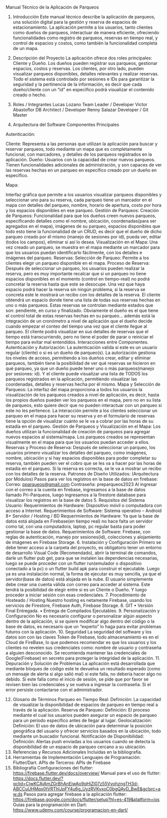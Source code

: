 Manual Técnico de la Aplicación de Parqueos


1. Introducción
Este manual técnico describe la aplicación de parqueos, una solución digital para la gestión y reserva de espacios de estacionamiento. La aplicación permite a los usuarios, tanto clientes como dueños de parqueos, interactuar de manera eficiente, ofreciendo funcionalidades como registro de parqueos, reservas en tiempo real, y control de espacios y costos, como también la funcionalidad completa de un mapa.

2. Descripción del Proyecto
La aplicación ofrece dos roles principales: Cliente y Dueño. Los dueños pueden registrar sus parqueos, gestionar espacios, costos y reservas. Los clientes, por otro lado, pueden visualizar parqueos disponibles, detalles relevantes y realizar reservas. Todo el sistema está controlado por sesiones e IDs para garantizar la seguridad y la pertinencia de la información, es decir que cada dueño/cliente con un “id” en específico podrá visualizar el contenido creado o hecho.

3. Roles / Integrantes
Lucas Lozano Team Leader / Developer
Victor Abastoflor DB Architect / Developer
Renny Salazar Developer / Git Master
4. Arquitectura del Software
Componentes Principales

Autenticación:

Cliente: Representa a las personas que utilizan la aplicación para buscar y reservar parqueos, todo mediante un mapa que es completamente funcional, con marcadores, y detalles de los parqueos registrados en la aplicación.
Dueño: Usuarios con la capacidad de crear nuevos parqueos. Tienen funcionalidades adicionales de administración, y son capaces de ver las reservas hechas en un parqueo en específico creado por un dueño en específico.


Mapa:

Interfaz gráfica que permite a los usuarios visualizar parqueos disponibles y seleccionar uno para su reserva, cada parqueo tiene un marcador en el mapa con detalles del parqueo, nombre, horario de apertura, costo por hora y los espacios disponibles en ese parqueo.
Gestión de Parqueos:
Creación de Parqueos: Funcionalidad para que los dueños creen nuevos parqueos, especificando detalles como el nombre, ubicación, coordenadas(para ser agregados en el mapa),  imágenes de su parqueo, espacios disponibles que todo esto tiene la funcionalidad de un CRUD, es decir que el dueño de dicho parqueo creado por él mismo (manejo de sesiones por id), pueda ver, editar (todos los campos), eliminar si así lo desea.
Visualización en el Mapa: Una vez creado un parqueo, se muestra en el mapa mediante un marcador para que los usuarios puedan identificarlo fácilmente, con los detalles e imágenes del parqueo.
Reservas:
Selección de Parqueo: Permite a los clientes elegir un parqueo disponible en el mapa.
Proceso de Reserva: Después de seleccionar un parqueo, los usuarios pueden realizar la reserva, pero es muy importante recalcar que si un parqueo no tiene espacios disponibles en el momento (control en tiempo-real) no podrá concretar la reserva hasta que este se desocupe. Una vez que haya espacio podrá hacer la reserva sin ningún problema, si la reserva se concreta este le mostrará un recibo con los detalles de la reserva.
El cliente obtendrá un espacio donde tiene una lista de todas sus reservas hechas en uno o más parqueos. Estas reservas se controlan mediante estados que son: pendiente, en curso y finalizado.
Obviamente el dueño es el que tiene el control total de estas reservas hechas en su parqueo… además está la integración de un cronómetro a nivel de aplicación que el dueño decide cuando empezar el conteo del tiempo una vez que el cliente llegue al parqueo. El cliente podrá visualizar en sus detalles de reservas que el tiempo está transcurriendo, pero no tiene el poder de parar o reiniciar el tiempo para evitar mal entendidos.
Interacciones entre Componentes.
Autenticación y Autorización:
La autenticación valida si este es un usuario regular (cliente) o si es un dueño de parqueo(s).
La autorización gestiona los niveles de acceso, permitiendo a los dueños crear, editar y eliminar parqueos, también tiene la posibilidad de ver qué reservas se hicieron en qué parqueo, ya que un dueño puede tener uno o más parqueos(manejo por sesiones: id).
Y el cliente puede visualizar una lista de TODOS los parqueos registrados en la aplicación, permitiendo visualizar las coordenadas, detalles y reservas hecha por él mismo.
Mapa y Selección de Parqueos:
La interfaz del mapa proporciona a todos los usuarios la visualización de los parqueos creados a nivel de aplicación, es decir, hasta los propios dueños pueden ver los parqueos en el mapa, pero no en su lista de parqueos, esto quiere decir que no pueden interactuar con un parqueo si este no les pertenece.
La interacción permite a los clientes seleccionar un parqueo en el mapa para hacer su reserva y en el formulario de reservas tiene la opción de visualizar cuánto se le va a cobrar por las horas de su estadía en el parqueo. 
Gestión de Parqueos y Visualización en el Mapa:
Los dueños utilizan la funcionalidad de creación de parqueos para agregar nuevos espacios al sistema/mapa.
Los parqueos creados se representan visualmente en el mapa para que los usuarios puedan acceder a ellos.
Reservas y Proceso de Reserva:
Después de seleccionar un parqueo, los usuarios primero visualizar los detalles del parqueo, como imágenes, nombre, ubicación y si hay espacios disponibles para poder completar su reserva, también pueden ver el cobro que se les va a hacer por las horas de estadía en el parqueo. Si la reserva es correcta, se le va a mostrar un recibo con los detalles de la reserva.
Patrones de Diseño Utilizados:
(Arquitectura por Módulos)
Pasos para ver los registros en la base de datos en firebase:
Correo: pparqueos@gmail.com
Contraseña: preparqueos2023 
Al ingresar con el correo a la cuenta en firebase, ingresamos a la base de datos llamado Pri-Parqueos, luego ingresamos a la firestore database para visualizar los registros en la base de datos
5. Requisitos del Sistema
Usuario:
Requerimientos de Hardware: Dispositivo móvil o computadora con acceso a Internet.
Requerimientos de Software: Sistema operativo – Android 8+
Servidor / Hosting / BD
Requerimientos de Hardware: Ya que la base de datos está alojada en Firebase(en tiempo real) no hace falta un servidor como tal, con una computadora, laptop, pc regular basta para poder gestionar la base de datos.
Requerimientos de Software: Firebase, con reglas de autenticación, manejo por sesiones(id), colecciones y alojamiento de imágenes en Firebase Storage.
6. Instalación y Configuración
Primero se debe tener acceso a la carpeta del proyecto, es obligatorio tener un entorno de desarrollo Visual Code (Recomendado), abrir la terminal de comandos, darle un flutter pub get, para que se instalen las dependencias necesarias, luego se puede proceder con un flutter run(emulador o dispositivo conectado a la pc) o un flutter build apk para construir el ejecutable.
Luego ya es una instalación normal, la forma de ejecutar es muy sencilla, ya que el servidor(base de datos) está alojada en la nube. El usuario simplemente debe crear una cuenta válida con correo para acceder al sistema. Este tendrá la posibilidad de elegir entre si es un Cliente o Dueño. Y luego proceder a iniciar sesión con esas credenciales.
7. Procedimiento de Hosteado / Hosting
Nuestro hosting es netamente Firebase, usando los servicios de Firestore, Firebase Auth, Firebase Storage. 
8. GIT
•	Versión Final Entregada.
•	Entrega de Compilados Ejecutables.
9. Personalización y Configuración
No es necesario configurar o personalizar algún aspecto dentro de la aplicación, si se quiere modificar algo dentro del código o la base de datos, es necesario que un “experto” lo haga para evitar problemas futuros con la aplicación.
10. Seguridad
La seguridad del software y los datos son con las claves Token de Firebase, todo almacenamiento es en el Cloud de FireBase, lo que podemos recomendar es que los usuarios y los clientes no revelen sus credenciales como: nombre de usuario y contraseña a alguien desconocido.
Se recomienda mantener las credenciales de Google(Firebase) en secreto para proteger la integridad de la aplicación.
11. Depuración y Solución de Problemas
La aplicación está desarrollada que mediante bloques de código este te devuelva un resultado esperado (como un mensaje de alerta si algo salió mal) si este falla, no debería hacer algo no debido.
Si este falla como el inicio de sesión, se pide que por favor se revisen bien las credenciales y se vuelva a ingresar la contraseña. Si el error persiste contactarse con el administrador.

12. Glosario de Términos
Parqueo en Tiempo Real:
Definición: La capacidad de visualizar la disponibilidad de espacios de parqueo en tiempo real a través de la aplicación.
Reserva de Parqueo:
Definición: El proceso mediante el cual los usuarios pueden asegurar un espacio de parqueo para un período específico antes de llegar al lugar.
Geolocalización:
Definición: El uso de datos de ubicación para determinar la posición geográfica del usuario y ofrecer servicios basados en la ubicación, todo mediante un buscador funcional.
Notificación de Disponibilidad:
Definición: Alertas push enviadas a los usuarios cuando se detecta la disponibilidad de un espacio de parqueo cercano a su ubicación.
13. Referencias y Recursos Adicionales
Incluídas en la bibliografía.
14. Herramientas de Implementación
Lenguajes de Programación: Flutter/Dart.
APIs de Terceros: APIs de Firebase
15. Bibliografía
Configuraciones del flutter:
https://firebase.flutter.dev/docs/overview/
Manual para el uso de flutter:
https://docs.flutter.dev/?gclid=CjwKCAiAmZGrBhAnEiwAo9qHiZl07z55VyohzngTH3d-ABCCuUHMqx0tVRThlJpFY4u6g_UyzRVKvxoC0bgQAvD_BwE&gclsrc=aw.ds
Pasos para agregar firebase a la aplicación flutter:
https://firebase.google.com/docs/flutter/setup?hl=es-419&platform=ios
Guias para la programación en Dart:
https://www.udemy.com/course/programacion-en-dart/

